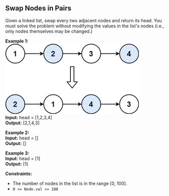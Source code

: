 ## Swap Nodes in Pairs

Given a linked list, swap every two adjacent nodes and return its head. You must solve the problem without modifying the values in the list's nodes (i.e., only nodes themselves may be changed.)

 

**Example 1:**  
![alt text](./swap_ex1.jpg)  
**Input:** head = [1,2,3,4]  
**Output:** [2,1,4,3]

**Example 2:**  
**Input:** head = []  
**Output:** []

**Example 3:**  
**Input:** head = [1]  
**Output:** [1]
 

**Constraints:**

- The number of nodes in the list is in the range [0, 100].
- `0 <= Node.val <= 100`
